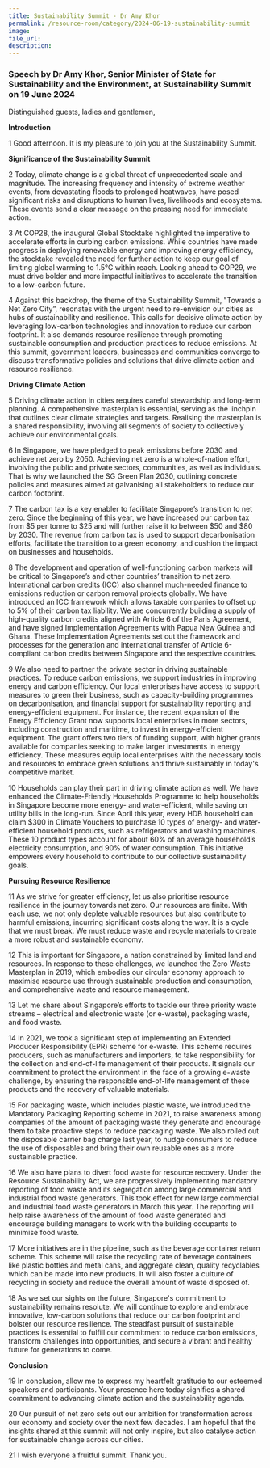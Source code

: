 ```yaml
---
title: Sustainability Summit - Dr Amy Khor
permalink: /resource-room/category/2024-06-19-sustainability-summit
image: 
file_url: 
description: 
---
```


### Speech by Dr Amy Khor, Senior Minister of State for Sustainability and the Environment, at Sustainability Summit on 19 June 2024

Distinguished guests, ladies and gentlemen,

**Introduction**

1	Good afternoon. It is my pleasure to join you at the Sustainability Summit.

**Significance of the Sustainability Summit**

2	Today, climate change is a global threat of unprecedented scale and magnitude. The increasing frequency and intensity of extreme weather events, from devastating floods to prolonged heatwaves, have posed significant risks and disruptions to human lives, livelihoods and ecosystems. These events send a clear message on the pressing need for immediate action.

3	At COP28, the inaugural Global Stocktake highlighted the imperative to accelerate efforts in curbing carbon emissions. While countries have made progress in deploying renewable energy and improving energy efficiency, the stocktake revealed the need for further action to keep our goal of limiting global warming to 1.5°C within reach. Looking ahead to COP29, we must drive bolder and more impactful initiatives to accelerate the transition to a low-carbon future.

4	Against this backdrop, the theme of the Sustainability Summit, "Towards a Net Zero City”, resonates with the urgent need to re-envision our cities as hubs of sustainability and resilience. This calls for decisive climate action by leveraging low-carbon technologies and innovation to reduce our carbon footprint. It also demands resource resilience through promoting sustainable consumption and production practices to reduce emissions. At this summit, government leaders, businesses and communities converge to discuss transformative policies and solutions that drive climate action and resource resilience.

**Driving Climate Action**

5	Driving climate action in cities requires careful stewardship and long-term planning. A comprehensive masterplan is essential, serving as the linchpin that outlines clear climate strategies and targets. Realising the masterplan is a shared responsibility, involving all segments of society to collectively achieve our environmental goals.

6	In Singapore, we have pledged to peak emissions before 2030 and achieve net zero by 2050. Achieving net zero is a whole-of-nation effort, involving the public and private sectors, communities, as well as individuals. That is why we launched the SG Green Plan 2030, outlining concrete policies and measures aimed at galvanising all stakeholders to reduce our carbon footprint.

7	The carbon tax is a key enabler to facilitate Singapore’s transition to net zero. Since the beginning of this year, we have increased our carbon tax from $5 per tonne to $25 and will further raise it to between $50 and $80 by 2030. The revenue from carbon tax is used to support decarbonisation efforts, facilitate the transition to a green economy, and cushion the impact on businesses and households.

8	The development and operation of well-functioning carbon markets will be critical to Singapore’s and other countries’ transition to net zero. International carbon credits (ICC) also channel much-needed finance to emissions reduction or carbon removal projects globally. We have introduced an ICC framework which allows taxable companies to offset up to 5% of their carbon tax liability. We are concurrently building a supply of high-quality carbon credits aligned with Article 6 of the Paris Agreement, and have signed Implementation Agreements with Papua New Guinea and Ghana. These Implementation Agreements set out the framework and processes for the generation and international transfer of Article 6-compliant carbon credits between Singapore and the respective countries. 

9	We also need to partner the private sector in driving sustainable practices. To reduce carbon emissions, we support industries in improving energy and carbon efficiency. Our local enterprises have access to support measures to green their business, such as capacity-building programmes on decarbonisation, and financial support for sustainability reporting and energy-efficient equipment. For instance, the recent expansion of the Energy Efficiency Grant now supports local enterprises in more sectors, including construction and maritime, to invest in energy-efficient equipment. The grant offers two tiers of funding support, with higher grants available for companies seeking to make larger investments in energy efficiency. These measures equip local enterprises with the necessary tools and resources to embrace green solutions and thrive sustainably in today's competitive market.

10	Households can play their part in driving climate action as well. We have enhanced the Climate-Friendly Households Programme to help households in Singapore become more energy- and water-efficient, while saving on utility bills in the long-run. Since April this year, every HDB household can claim $300 in Climate Vouchers to purchase 10 types of energy- and water-efficient household products, such as refrigerators and washing machines. These 10 product types account for about 60% of an average household’s electricity consumption, and 90% of water consumption. This initiative empowers every household to contribute to our collective sustainability goals.

**Pursuing Resource Resilience**

11	As we strive for greater efficiency, let us also prioritise resource resilience in the journey towards net zero. Our resources are finite. With each use, we not only deplete valuable resources but also contribute to harmful emissions, incurring significant costs along the way. It is a cycle that we must break. We must reduce waste and recycle materials to create a more robust and sustainable economy.

12	This is important for Singapore, a nation constrained by limited land and resources. In response to these challenges, we launched the Zero Waste Masterplan in 2019, which embodies our circular economy approach to maximise resource use through sustainable production and consumption, and comprehensive waste and resource management. 

13	Let me share about Singapore’s efforts to tackle our three priority waste streams – electrical and electronic waste (or e-waste), packaging waste, and food waste.

14	In 2021, we took a significant step of implementing an Extended Producer Responsibility (EPR) scheme for e-waste. This scheme requires producers, such as manufacturers and importers, to take responsibility for the collection and end-of-life management of their products. It signals our commitment to protect the environment in the face of a growing e-waste challenge, by ensuring the responsible end-of-life management of these products and the recovery of valuable materials.

15	For packaging waste, which includes plastic waste, we introduced the Mandatory Packaging Reporting scheme in 2021, to raise awareness among companies of the amount of packaging waste they generate and encourage them to take proactive steps to reduce packaging waste. We also rolled out the disposable carrier bag charge last year, to nudge consumers to reduce the use of disposables and bring their own reusable ones as a more sustainable practice.

16	We also have plans to divert food waste for resource recovery. Under the Resource Sustainability Act, we are progressively implementing mandatory reporting of food waste and its segregation among large commercial and industrial food waste generators. This took effect for new large commercial and industrial food waste generators in March this year. The reporting will help raise awareness of the amount of food waste generated and encourage building managers to work with the building occupants to minimise food waste.

17	More initiatives are in the pipeline, such as the beverage container return scheme. This scheme will raise the recycling rate of beverage containers like plastic bottles and metal cans, and aggregate clean, quality recyclables which can be made into new products. It will also foster a culture of recycling in society and reduce the overall amount of waste disposed of.  

18	As we set our sights on the future, Singapore's commitment to sustainability remains resolute. We will continue to explore and embrace innovative, low-carbon solutions that reduce our carbon footprint and bolster our resource resilience. The steadfast pursuit of sustainable practices is essential to fulfill our commitment to reduce carbon emissions, transform challenges into opportunities, and secure a vibrant and healthy future for generations to come.

**Conclusion**

19	In conclusion, allow me to express my heartfelt gratitude to our esteemed speakers and participants. Your presence here today signifies a shared commitment to advancing climate action and the sustainability agenda.

20	Our pursuit of net zero sets out our ambition for transformation across our economy and society over the next few decades. I am hopeful that the insights shared at this summit will not only inspire, but also catalyse action for sustainable change across our cities.

21	I wish everyone a fruitful summit. Thank you.
